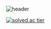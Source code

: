 ![header](https://capsule-render.vercel.app/api?type=waving&color=auto&height=300&section=header&text=김승후's%Github&fontSize=30)


[![solved.ac tier](http://mazassumnida.wtf/api/v2/generate_badge?boj=shockim3710)](https://solved.ac/shockim3710)

